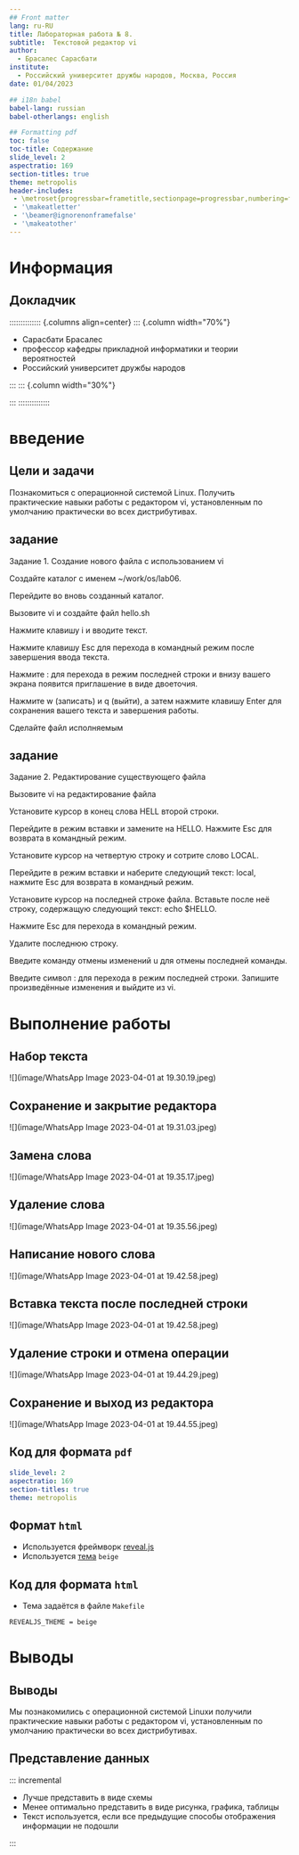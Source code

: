 ```yaml
---
## Front matter
lang: ru-RU
title: Лабораторная работа № 8. 
subtitle:  Текстовой редактор vi
author:
  - Брасалес Сарасбати
institute:
  - Российский университет дружбы народов, Москва, Россия
date: 01/04/2023

## i18n babel
babel-lang: russian
babel-otherlangs: english

## Formatting pdf
toc: false
toc-title: Содержание
slide_level: 2
aspectratio: 169
section-titles: true
theme: metropolis
header-includes:
 - \metroset{progressbar=frametitle,sectionpage=progressbar,numbering=fraction}
 - '\makeatletter'
 - '\beamer@ignorenonframefalse'
 - '\makeatother'
---
```


# Информация

## Докладчик

:::::::::::::: {.columns align=center}
::: {.column width="70%"}

  * Сарасбати Брасалес
  * профессор кафедры прикладной информатики и теории вероятностей
  * Российский университет дружбы народов
 

:::
::: {.column width="30%"}


:::
::::::::::::::

# введение

## Цели и задачи

Познакомиться с операционной системой Linux. Получить практические навыки работы с редактором vi, установленным по умолчанию практически во всех дистрибутивах.

## задание

Задание 1. Создание нового файла с использованием vi

Создайте каталог с именем ~/work/os/lab06.

Перейдите во вновь созданный каталог.

Вызовите vi и создайте файл hello.sh

Нажмите клавишу i и вводите текст.

Нажмите клавишу Esc для перехода в командный режим после завершения ввода текста.

Нажмите : для перехода в режим последней строки и внизу вашего экрана появится приглашение в виде двоеточия.

Нажмите w (записать) и q (выйти), а затем нажмите клавишу Enter для сохранения вашего текста и завершения работы.

Сделайте файл исполняемым

## задание

Задание 2. Редактирование существующего файла

Вызовите vi на редактирование файла

Установите курсор в конец слова HELL второй строки.

Перейдите в режим вставки и замените на HELLO. Нажмите Esc для возврата в командный режим.

Установите курсор на четвертую строку и сотрите слово LOCAL.

Перейдите в режим вставки и наберите следующий текст: local, нажмите Esc для возврата в командный режим.

Установите курсор на последней строке файла. Вставьте после неё строку, содержащую следующий текст: echo $HELLO.

Нажмите Esc для перехода в командный режим.

Удалите последнюю строку.

Введите команду отмены изменений u для отмены последней команды.

Введите символ : для перехода в режим последней строки. Запишите произведённые изменения и выйдите из vi.


# Выполнение работы

## Набор текста

![](image/WhatsApp Image 2023-04-01 at 19.30.19.jpeg)

## Сохранение и закрытие редактора

![](image/WhatsApp Image 2023-04-01 at 19.31.03.jpeg)

## Замена слова

![](image/WhatsApp Image 2023-04-01 at 19.35.17.jpeg)

## Удаление слова

![](image/WhatsApp Image 2023-04-01 at 19.35.56.jpeg)

## Написание нового слова

![](image/WhatsApp Image 2023-04-01 at 19.42.58.jpeg)

## Вставка текста после последней строки

![](image/WhatsApp Image 2023-04-01 at 19.42.58.jpeg)

## Удаление строки и отмена операции

![](image/WhatsApp Image 2023-04-01 at 19.44.29.jpeg)

## Сохранение и выход из редактора

![](image/WhatsApp Image 2023-04-01 at 19.44.55.jpeg)

## Код для формата `pdf`

```yaml
slide_level: 2
aspectratio: 169
section-titles: true
theme: metropolis
```

## Формат `html`

- Используется фреймворк [reveal.js](https://revealjs.com/)
- Используется [тема](https://revealjs.com/themes/) `beige`

## Код для формата `html`

- Тема задаётся в файле `Makefile`

```make
REVEALJS_THEME = beige 
```
# Выводы

## Выводы

Мы познакомились с операционной системой Linuxи получили практические навыки работы с редактором vi, установленным по умолчанию практически во всех дистрибутивах.


## Представление данных

::: incremental

- Лучше представить в виде схемы
- Менее оптимально представить в виде рисунка, графика, таблицы
- Текст используется, если все предыдущие способы отображения информации не подошли

:::

